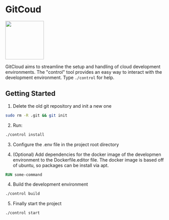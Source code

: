 # GitCoud

<img src="https://i.ibb.co/YRpgRBw/cloud.png" height="120">

GitCloud aims to streamline the setup and handling of cloud development environments. The "control" tool provides an easy way to interact with the development environment. Type `./control` for help.

## Getting Started

1. Delete the old git repository and init a new one

```bash
sudo rm -R .git && git init
```

2. Run:

```bash
./control install
```

3. Configure the .env file in the project root directory

4. (Optional) Add dependencies for the docker image of the developmen environment to the Dockerfile.editor file. The docker image is based off of ubuntu, so packages can be install via apt.

```Dockerfile
RUN some-command
```

4. Build the development environment

```bash
./control build
```

5. Finally start the project

```bash
./control start
```